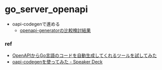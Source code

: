 # go_server_openapi

- oapi-codegenで進める
  - [openapi-generatorの比較検討結果](https://github.com/jksan-jp/go_server_openapi/issues/2)


### ref
- [OpenAPIからGo言語のコードを自動生成してくれるツールを試してみた](https://zenn.dev/rescuenow/articles/3c9a19eb2c0655)
- [oapi-codegenを使ってみた - Speaker Deck](https://speakerdeck.com/akeno/oapi-codegenwoshi-tutemita?slide=27)
